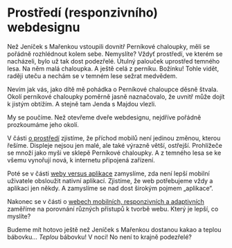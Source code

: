 # Prostředí (responzivního) webdesignu 

Než Jeníček s Mařenkou vstoupili dovnitř Perníkové chaloupky, měli se pořádně rozhlédnout kolem sebe. Nemyslíte? Vždyť prostředí, ve kterém se nacházeli, bylo už tak dost podezřelé. Útulný palouček uprostřed temného lesa. Na něm malá chaloupka. A ještě celá z perníku. Božínku! Tohle vidět, raději uteču a nechám se v temném lese sežrat medvědem. 

Nevím jak vás, jako dítě mě pohádka o Perníkové chaloupce děsně štvala. Okolí perníkové chaloupky poměrně jasně naznačovalo, že uvnitř může dojít k jistým obtížím. A stejně tam Jenda s Majdou vlezli.

My se poučíme. Než otevřeme dveře webdesignu, nejdříve pořádně prozkoumáme jeho okolí.

V části [o prostředí](prostredi-proc-responzivni-design.md) zjistíme, že příchod mobilů není jedinou změnou, kterou řešíme. Displeje nejsou jen malé, ale také výrazně větší, ostřejší. Prohlížeče se množí jako myši ve sklepě Perníkové chaloupky. A z temného lesa se ke všemu vynořují nová, k internetu připojená zařízení.

Poté se v části [weby versus aplikace](weby-vs-aplikace.md) zamyslíme, zda není lepší mobilní uživatele obsloužit nativní aplikací. Zjistíme, že web potřebujeme vždy a aplikaci jen někdy. A zamyslíme se nad dost širokým pojmem „aplikace“.

Nakonec se v části o [webech mobilních, responzivních a adaptivních](mobilni-responzivni-adaptivni.md) zaměříme na porovnání různých přístupů k tvorbě webu. Který je lepší, co myslíte?

Budeme mít hotovo ještě než Jeníček s Mařenkou dostanou kakao a teplou bábovku… *Teplou* bábovku! V noci! No není to krajně podezřelé?
